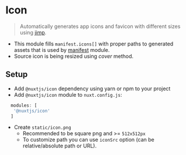 # Icon
> Automatically generates app icons and favicon with different sizes using [jimp](https://github.com/oliver-moran/jimp).

- This module fills `manifest.icons[]` with proper paths to generated assets that is used by [manifest](../manifest) module. 
- Source icon is being resized using *cover* method. 

## Setup
- Add `@nuxtjs/icon` dependency using yarn or npm to your project
- Add `@nuxtjs/icon` module to `nuxt.config.js`:
```js
  modules: [
   '@nuxtjs/icon'
  ]
````
- Create `static/icon.png`
  - Recommended to be square png and >= `512x512px`
  - To customize path you can use `iconSrc` option (can be relative/absolute path or URL).
